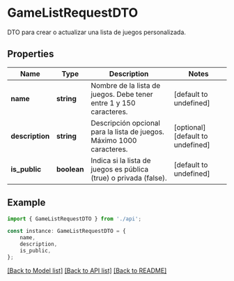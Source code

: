 # GameListRequestDTO

DTO para crear o actualizar una lista de juegos personalizada.

## Properties

Name | Type | Description | Notes
------------ | ------------- | ------------- | -------------
**name** | **string** | Nombre de la lista de juegos. Debe tener entre 1 y 150 caracteres. | [default to undefined]
**description** | **string** | Descripción opcional para la lista de juegos. Máximo 1000 caracteres. | [optional] [default to undefined]
**is_public** | **boolean** | Indica si la lista de juegos es pública (true) o privada (false). | [default to undefined]

## Example

```typescript
import { GameListRequestDTO } from './api';

const instance: GameListRequestDTO = {
    name,
    description,
    is_public,
};
```

[[Back to Model list]](../README.md#documentation-for-models) [[Back to API list]](../README.md#documentation-for-api-endpoints) [[Back to README]](../README.md)
